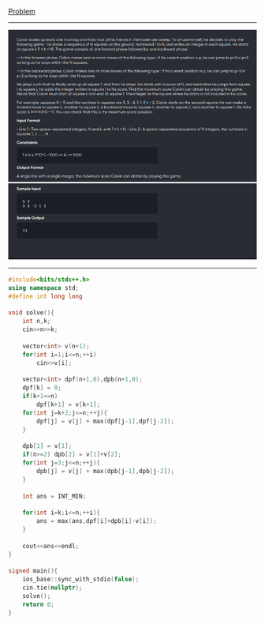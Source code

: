 [Problem](https://www.codechef.com/INOIPRAC/problems/INOI1301)

---

![alt image](img/1.png)
![alt image](img/2.png)

---

```cpp
#include<bits/stdc++.h>
using namespace std;
#define int long long

void solve(){
	int n,k;
	cin>>n>>k;

	vector<int> v(n+1);
	for(int i=1;i<=n;++i)
		cin>>v[i];
	
	vector<int> dpf(n+1,0),dpb(n+1,0);
    dpf[k] = 0;
    if(k+1<=n) 
        dpf[k+1] = v[k+1];
	for(int j=k+2;j<=n;++j){
		dpf[j] = v[j] + max(dpf[j-1],dpf[j-2]);
	}

	dpb[1] = v[1];
	if(n>=2) dpb[2] = v[1]+v[2];
	for(int j=3;j<=n;++j){
		dpb[j] = v[j] + max(dpb[j-1],dpb[j-2]);
	}

	int ans = INT_MIN;

	for(int i=k;i<=n;++i){
		ans = max(ans,dpf[i]+dpb[i]-v[i]);
	}

	cout<<ans<<endl;
}

signed main(){
    ios_base::sync_with_stdio(false);
    cin.tie(nullptr);
	solve();
	return 0;
}
```